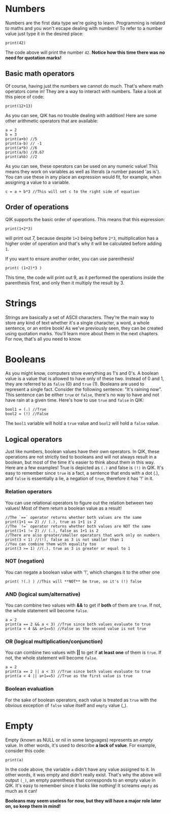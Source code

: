 # Numbers
Numbers are the first data type we're going to learn. Programming is related to maths and you won't escape dealing with numbers!
To refer to a number value just type it in the desired place:
```qik
print(42)
```
The code above will print the number `42`. **Notice how this time there was no need for quotation marks!**

##  Basic math operators
Of course, having just the numbers we cannot do much. That's where math operators come in! They are a way to interact with numbers. Take a look at this piece of code:
```qik
print(12+13)
```
As you can see, QIK has no trouble dealing with addition! Here are some other arithmetic operators that are available:
```qik
a = 2
b = 3
print(a+b) //5
print(a-b) // -1
print(a*b) //6
print(a/b) //0.67
print(a%b) //2
```
As you can see, these operators can be used on any numeric value! This means they work on variables as well as literals (a number passed 'as is'). You can use these in any place an expression would fit, for example, when assigning a value to a variable.
```qik
c = a + b*3 //This will set c to the right side of equation
```

##  Order of operations
QIK supports the basic order of operations. This means that this expression:
```QIK
print(1+2*3)
```
will print out 7, because despite `1+2` being before `2*3`, multiplication has a higher order of operation and that's why it will be calculated before adding `1`.

If you want to ensure another order, you can use parenthesis!
```qik
print( (1+2)*3 )
```
This time, the code will print out 9, as it performed the operations inside the parenthesis first, and only then it multiply the result by 3.

# Strings
Strings are basically a set of ASCII characters. They're the main way to store any kind of text whether it's a single character, a word, a whole sentence, or an entire book! As we've previously seen, they can be created using quotation marks. You'll learn more about them in the next chapters. For now, that's all you need to know.

# Booleans
As you might know, computers store everything as 1's and 0's. A boolean value is a value that is allowed to have only of these two. Instead of 0 and 1, they are referred to as `false` (0) and `true` (1).
Booleans are used to represent a single fact. Consider the following sentence: "It's raining now". This sentence can be either `true` or `false`, there's no way to have and not have rain at a given time. Here's how to use `true` and `false` in QIK:
```qik
bool1 = (.) //True
bool2 = (!) //False
```
The `bool1` variable will hold a `true` value and `bool2` will hold a `false` value.

## Logical operators
Just like numbers, boolean values have their own operators. In QIK, these operations are not strictly tied to booleans and will not always result in a boolean, but most of the time it's easier to think about them in this way. Here are a few examples!
True is depicted as `(.)` and false is `(!)` in QIK. It's easy to remember since `true` is a fact, a sentence that ends with a dot (.), and `false` is essentially a lie, a negation of `true`, therefore it has '!' in it.

### Relation operators
You can use relational operators to figure out the relation between two values! Most of them return a boolean value as a result!
```qik
//The `==` operator returns whether both values are the same
print(1+1 == 2) // (.), true as 1+1 is 2
//The `!=` operator returns whether both values are NOT the same
print(1+1 != 2) // (.), false as 1+1 is 2
//There are also greater/smaller operators that work only on numbers
print(3 < 1) //(!), false as 3 is not smaller than 1
//You can combine them with equality too
print(3 >= 1) //(.), true as 3 is greater or equal to 1
```

### NOT (negation)
You can negate a boolean value with '!', which changes it to the other one
```qik
print( !(.) ) //This will **NOT** be true, so it's (!) false
```

### AND (logical sum/alternative)
You can combine two values with **&&** to get if **both** of them are `true`. If not, the whole statement will become `false`.
```qik
a = 2
print(a == 2 && a < 3) //True since both values evaluate to true
print(a < 4 && a+1==5) //False as the second value is not true
```

### OR (logical multiplication/conjunction)
You can combine two values with **||** to get if **at least one** of them is `true`. If not, the whole statement will become `false`.
```qik
a = 2
print(a == 2 || a < 3) //True since both values evaluate to true
print(a < 4 || a+1==5) //True as the first value is true
```

### Boolean evaluation
For the sake of boolean operators, each value is treated as `true` with the obvious exception of `false` value itself and `empty` value (_).

# Empty
Empty (known as NULL or nil in some languages) represents an *empty* value. In other words, it's used to describe **a lack of value**.
For example, consider this code:
```
print(a)
```
In the code above, the variable `a` didn't have any value assigned to it. In other words, it was empty and didn't really exist. That's why the above will output `(_)`, an empty parenthesis that corresponds to an empty value in QIK. It's easy to remember since it looks like nothing! It screams `empty` as much as it can!

**Booleans may seem useless for now, but they will have a major role later on, so keep them in mind!**
